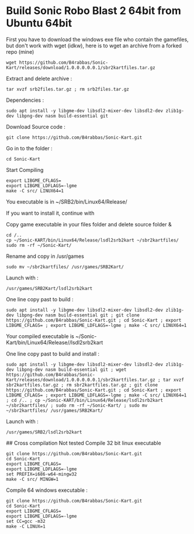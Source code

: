 # Build Sonic Robo Blast 2 64bit from Ubuntu 64bit

First you have to download the windows exe file who contain the gamefiles, but don't work with wget (idkw), here is to wget an archive from a forked repo (mine)
```
wget https://github.com/B4rabbas/Sonic-Kart/releases/download/1.0.0.0.0.0.1/sbr2kartfiles.tar.gz
```
Extract and delete archive :
```
tar xvzf srb2files.tar.gz ; rm srb2files.tar.gz
```
Dependencies :
```
sudo apt install -y libgme-dev libsdl2-mixer-dev libsdl2-dev zlib1g-dev libpng-dev nasm build-essential git
```
Download Source code :
```
git clone https://github.com/B4rabbas/Sonic-Kart.git
```
Go in to the folder :
```
cd Sonic-Kart
```
Start Compiling
```
export LIBGME_CFLAGS=
export LIBGME_LDFLAGS=-lgme
make -C src/ LINUX64=1
```
You executable is in ~/SRB2/bin/Linux64/Release/

If you want to install it, continue with

Copy game executable in your files folder and delete source folder &
```
cd /..
cp ~/Sonic-KART/bin/Linux64/Release/lsdl2srb2kart ~/sbr2kartfiles/
sudo rm -rf ~/Sonic-Kart/
```
Rename and copy in /usr/games
```
sudo mv ~/sbr2kartfiles/ /usr/games/SRB2Kart/
```
Launch with :
```
/usr/games/SRB2Kart/lsdl2srb2kart
```
One line copy past to build :
```
sudo apt install -y libgme-dev libsdl2-mixer-dev libsdl2-dev zlib1g-dev libpng-dev nasm build-essential git ; git clone https://github.com/B4rabbas/Sonic-Kart.git ; cd Sonic-Kart ; export LIBGME_CFLAGS= ; export LIBGME_LDFLAGS=-lgme ; make -C src/ LINUX64=1
```
Your compiled executable is 
~/Sonic-Kart/bin/Linux64/Release//lsdl2srb2kart

One line copy past to build and install :
```
sudo apt install -y libgme-dev libsdl2-mixer-dev libsdl2-dev zlib1g-dev libpng-dev nasm build-essential git ; wget https://github.com/B4rabbas/Sonic-Kart/releases/download/1.0.0.0.0.0.1/sbr2kartfiles.tar.gz ; tar xvzf sbr2kartfiles.tar.gz ; rm sbr2kartfiles.tar.gz ; git clone https://github.com/B4rabbas/Sonic-Kart.git ; cd Sonic-Kart ; export LIBGME_CFLAGS= ; export LIBGME_LDFLAGS=-lgme ; make -C src/ LINUX64=1 ; cd /.. ; cp ~/Sonic-KART/bin/Linux64/Release/lsdl2srb2kart ~/sbr2kartfiles/ ; sudo rm -rf ~/Sonic-Kart/ ; sudo mv ~/sbr2kartfiles/ /usr/games/SRB2Kart/
```
Launch with :
```
/usr/games/SRB2/lsdl2srb2kart
```

## Cross compilation Not tested
Compile 32 bit linux executable
```
git clone https://github.com/B4rabbas/Sonic-Kart.git
cd Sonic-Kart
export LIBGME_CFLAGS=
export LIBGME_LDFLAGS=-lgme
set PREFIX=i686-w64-mingw32
make -C src/ MINGW=1 
```

Compile 64 windows executable :
```
git clone https://github.com/B4rabbas/Sonic-Kart.git
cd Sonic-Kart
export LIBGME_CFLAGS=
export LIBGME_LDFLAGS=-lgme
set CC=gcc -m32 
make -C LINUX=1 
```
